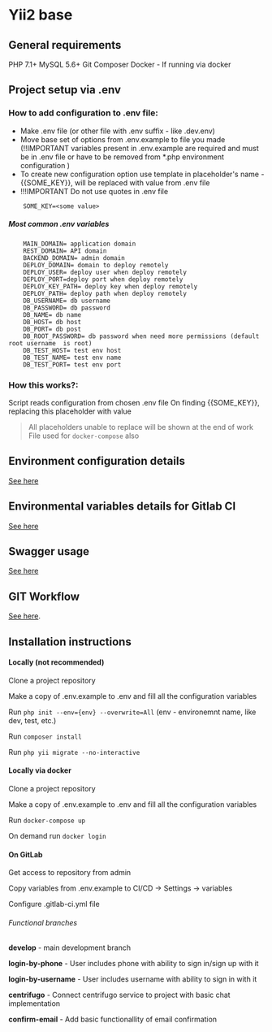 Yii2 base
=====

General requirements
-------------------
PHP 7.1+
MySQL 5.6+
Git
Composer
Docker - If running via docker


Project setup via .env
-------------------

### How to add configuration to .env file:
* Make .env file (or other file with .env suffix - like .dev.env)
* Move base set of options from .env.example to file you made (!!IMPORTANT variables present in .env.example are required and must be in .env file or have to be removed from *.php environment configuration )
* To create new configuration option use template in placeholder's name - {{SOME_KEY}}, will be replaced with value from .env file
* !!!IMPORTANT Do not use quotes in .env file
```
    SOME_KEY=<some value>
```
##### Most common .env variables
```
    MAIN_DOMAIN= application domain
    REST_DOMAIN= API domain
    BACKEND_DOMAIN= admin domain
    DEPLOY_DOMAIN= domain to deploy remotely 
    DEPLOY_USER= deploy user when deploy remotely
    DEPLOY_PORT=deploy port when deploy remotely
    DEPLOY_KEY_PATH= deploy key when deploy remotely
    DEPLOY_PATH= deploy path when deploy remotely
    DB_USERNAME= db username
    DB_PASSWORD= db password
    DB_NAME= db name
    DB_HOST= db host
    DB_PORT= db post
    DB_ROOT_PASSWORD= db password when need more permissions (default root username  is root)
    DB_TEST_HOST= test env host
    DB_TEST_NAME= test env name
    DB_TEST_PORT= test env port

```


### How this works?:
 Script reads configuration from chosen .env file
 On finding {{SOME_KEY}}, replacing this placeholder with value
 

> All placeholders unable to replace will be shown at the end of work
> File used for `docker-compose` also

Environment configuration details
-------------------
[See here](dev/README.md)

Environmental variables details for Gitlab CI
-------------------
[See here](.gitlab-ci/README.md)

Swagger usage
-------------------
[See here](swagger-ui/README.md)

GIT Workflow
-------------------
[See here](https://wiki.gbksoft.net/git:workflow:prod).



Installation instructions
-------------------

#### Locally (not recommended)

Clone a project repository

Make a copy of .env.example to .env and fill all the configuration variables

Run `php init --env={env} --overwrite=All` (env - environemnt name, like dev, test, etc.)

Run `composer install`

Run `php yii migrate --no-interactive`

#### Locally via docker

Clone a project repository

Make a copy of .env.example to .env and fill all the configuration variables

Run `docker-compose up`

On demand run `docker login`

#### On GitLab

Get access to repository from admin

Copy variables from .env.example to CI/CD -> Settings -> variables

Configure .gitlab-ci.yml file


###### Functional branches

**develop** - main development branch

**login-by-phone** - User includes phone with ability to sign in/sign up with it

**login-by-username** - User includes username with ability to sign in with it

**centrifugo** - Connect centrifugo service to project with basic chat implementation

**confirm-email** - Add basic functionallity of email confirmation


